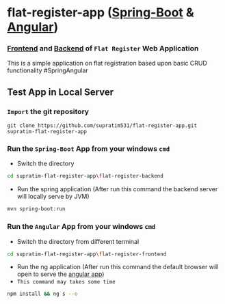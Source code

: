 # flat-register-app ([Spring-Boot](https://docs.spring.io/spring-boot/docs/current/reference/htmlsingle/) & [Angular](https://angular.io/docs))

### [Frontend](https://registerflat.netlify.app/ "see the UI deployment in netlify") and [Backend](https://registerflat.herokuapp.com/ "see the server deployment in heroku") of `Flat Register` Web Application
This is a simple application on flat registration based upon basic CRUD functionality #SpringAngular

## Test App in Local Server

### `Import` the git repository
```terminal
git clone https://github.com/supratim531/flat-register-app.git supratim-flat-register-app
```

### Run the `Spring-Boot` App from your windows `cmd`
- Switch the directory
```bash
cd supratim-flat-register-app\flat-register-backend
```
- Run the spring application (After run this command the backend server will locally serve by JVM)
```bash
mvn spring-boot:run
```

### Run the `Angular` App from your windows `cmd`
- Switch the directory from different terminal
```bash
cd supratim-flat-register-app\flat-register-frontend
```
- Run the ng application (After run this command the default browser will open to serve the [angular app](http://localhost:4200 "By default Angular CLI ng serve command uses port 4200 to run the application in localhost"))
- `This command may takes some time`
```bash
npm install && ng s --o
```
